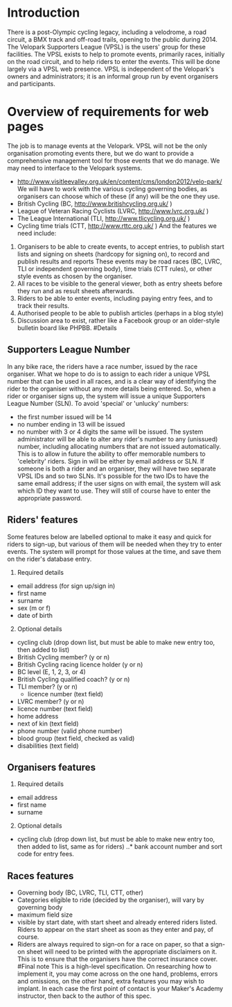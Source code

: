 # Introduction
There is a post-Olympic cycling legacy, including a velodrome, a road circuit, a BMX track and off-road trails, opening to the public during 2014. The Velopark Supporters League (VPSL) is the users' group for these facilities.
The VPSL exists to help to promote events, primarily races, initially on the road circuit, and to help riders to enter the events. This will be done largely via a VPSL web presence.
VPSL is independent of the Velopark's owners and administrators; it is an informal group run by event organisers and participants.
# Overview of requirements for web pages
The job is to manage events at the Velopark.  VPSL will not be the only organisation promoting events there, but we do want to provide a comprehensive management tool for those events that we do manage.  We may need to interface to the Velopark systems.
* http://www.visitleevalley.org.uk/en/content/cms/london2012/velo-park/
We will have to work with the various cycling governing bodies, as organisers can choose which of these (if any) will be the one they use.
* British Cycling (BC, http://www.britishcycling.org.uk/ )
* League of Veteran Racing Cyclists (LVRC, http://www.lvrc.org.uk/ )
* The League International (TLI, http://www.tlicycling.org.uk/ )
* Cycling time trials (CTT, http://www.rttc.org.uk/ )
And the features we need include:
1. Organisers to be able to create events, to accept entries, to publish start lists and signing on sheets (hardcopy for signing on), to record and publish results and reports
 These events may be road races (BC, LVRC, TLI or independent governing body), time trials (CTT rules), or other style events as chosen by the organiser.
2. All races to be visible to the general viewer, both as entry sheets before they run and as result sheets afterwards.
3. Riders to be able to enter events, including paying entry fees, and to track their results.
3. Authorised people to be able to publish articles (perhaps in a blog style)
4. Discussion area to exist, rather like a Facebook group or an older-style bulletin board like PHPBB.
#Details
## Supporters League Number
In any bike race, the riders have a race number, issued by the race organiser.  What we hope to do is to assign to each rider a unique VPSL number that can be used in all races, and is a clear way of identifying the rider to the organiser without any more details being entered.
So, when a rider or organiser signs up, the system will issue a unique Supporters League Number (SLN).  To avoid 'special' or 'unlucky' numbers:
* the first number issued will be 14
* no number ending in 13 will be issued
* no number with 3 or 4 digits the same will be issued.
The system administrator will be able to alter any rider's number to any (unissued) number, including allocating numbers that are not issued automatically.  This is to allow in future the ability to offer memorable numbers to 'celebrity' riders.
Sign in will be either by email address or SLN.
If someone is both a rider and an organiser, they will have two separate VPSL IDs and so two SLNs. It's possible for the two IDs to have the same email address; if the user signs on with email, the system will ask which ID they want to use. They will still of course have to enter the appropriate password.
## Riders' features
Some features below are labelled optional to make it easy and quick for riders to sign-up, but various of them will be needed when they try to enter events.  The system will prompt for those values at the time, and save them on the rider's database entry.
1. Required details
 * email address (for sign up/sign in)
 * first name
 * surname
* sex (m or f)
 * date of birth
2. Optional details
 * cycling club (drop down list, but must be able to make new entry too, then added to list)
 * British Cycling member?  (y or n)
  * British Cycling racing licence holder (y or n)
   * BC level (E, 1, 2, 3, or 4)
   * British Cycling qualified coach? (y or n)
  * TLI member? (y or n)
    * licence number (text field)
  * LVRC member? (y or n)
   * licence number (text field)
  * home address
  * next of kin (text field)
  * phone number (valid phone number)
  * blood group  (text field, checked as valid)
  * disabilities (text field)
## Organisers features
1. Required details
 * email address
 * first name
 * surname
2. Optional details
  * cycling club  (drop down list, but must be able to make new entry too, then added to list, same as for riders)
..* bank account number and sort code for entry fees.
## Races features
* Governing body (BC, LVRC, TLI, CTT, other)
* Categories eligible to ride (decided by the organiser), will vary by governing body
* maximum field size
* visible by start date, with start sheet and already entered riders listed.  Riders to appear on the start sheet as soon as they enter and pay, of course.
* Riders are always required to sign-on for a race on paper, so that a sign-on sheet will need to be printed with the appropriate disclaimers on it.  This is to ensure that the organisers have the correct insurance cover.
#Final note
This is a high-level specification.  On researching how to implement it, you may come across on the one hand, problems, errors and omissions, on the other hand, extra features you may wish to implant. In each case the first point of contact is your Maker's Academy instructor, then back to the author of this spec.


